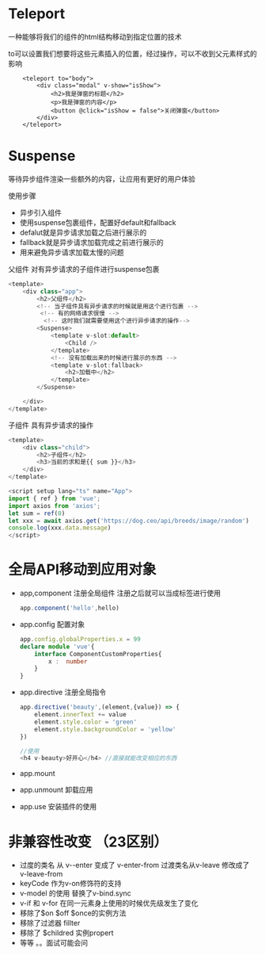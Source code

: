 # Teleport

一种能够将我们的组件的html结构移动到指定位置的技术

to可以设置我们想要将这些元素插入的位置，经过操作，可以不收到父元素样式的影响

```
    <teleport to="body">
        <div class="modal" v-show="isShow">
            <h2>我是弹窗的标题</h2>
            <p>我是弹窗的内容</p>
            <button @click="isShow = false">关闭弹窗</button>
        </div>
    </teleport>
```

# Suspense

等待异步组件渲染一些额外的内容，让应用有更好的用户体验

使用步骤

- 异步引入组件
- 使用suspense包裹组件，配置好default和fallback
- defalut就是异步请求加载之后进行展示的
- fallback就是异步请求加载完成之前进行展示的
- 用来避免异步请求加载太慢的问题

父组件 对有异步请求的子组件进行suspense包裹

```ts
<template>
	<div class="app">
		<h2>父组件</h2>
		<!-- 当子组件具有异步请求的时候就是用这个进行包裹 -->
		 <!-- 有的网络请求很慢 -->
		  <!-- 这时我们就需要使用这个进行异步请求的操作-->
		<Suspense>
			<template v-slot:default>
				<Child />
			</template>
			<!-- 没有加载出来的时候进行展示的东西 -->
			<template v-slot:fallback>
				<h2>加载中</h2>
			</template>
		</Suspense>

	</div>
</template>
```

子组件 具有异步请求的操作 

```ts
<template>
    <div class="child">
        <h2>子组件</h2>
        <h3>当前的求和是{{ sum }}</h3>
    </div>
</template>

<script setup lang="ts" name="App">
import { ref } from 'vue';
import axios from 'axios';
let sum = ref(0)
let xxx = await axios.get('https://dog.ceo/api/breeds/image/random')
console.log(xxx.data.message)
</script>
```

# 全局API移动到应用对象

- app,component 注册全局组件 注册之后就可以当成标签进行使用

  ```ts
  app.component('hello',hello)
  ```

- app.config 配置对象 

  ```ts
  app.config.globalProperties.x = 99
  declare module 'vue'{
      interface ComponentCustomProperties{
          x :  number
      }
  }
  ```

- app.directive 注册全局指令

  ```ts
  app.directive('beauty',(element,{value}) => {
      element.innerText += value
      element.style.color = 'green'
      element.style.backgroundColor = 'yellow'
  })
  
  //使用
  <h4 v-beauty>好开心</h4> //直接就能改变相应的东西
  ```

- app.mount

- app.unmount 卸载应用

- app.use  安装插件的使用



# 非兼容性改变 （23区别）

- 过度的类名 从 v--enter 变成了 v-enter-from 过渡类名从v-leave 修改成了 v-leave-from
- keyCode 作为v-on修饰符的支持
- v-model 的使用 替换了v-bind.sync
- v-if 和 v-for 在同一元素身上使用的时候优先级发生了变化
- 移除了$on $off $once的实例方法
- 移除了过滤器 fillter
- 移除了 $childred 实例propert
- 等等 。。面试可能会问